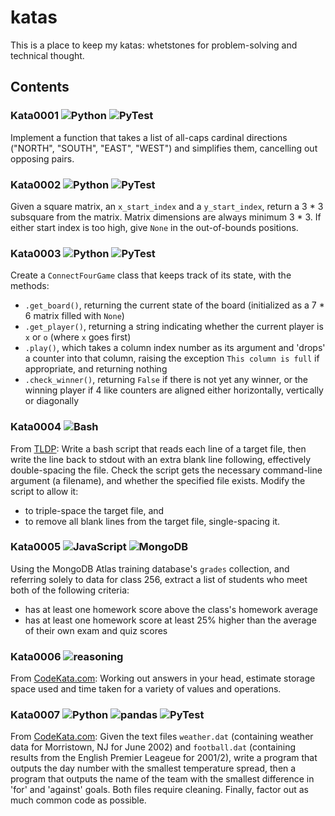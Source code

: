 # katas

This is a place to keep my katas: whetstones for problem-solving and technical thought.

## Contents

### Kata0001 ![Python](https://img.shields.io/badge/language-python-green.svg) ![PyTest](https://img.shields.io/badge/-pytest-0A9EDC?logo=pytest&logoColor=ffffff)

Implement a function that takes a list of all-caps cardinal directions ("NORTH", "SOUTH", "EAST", "WEST") and simplifies them, cancelling out opposing pairs.

### Kata0002 ![Python](https://img.shields.io/badge/language-python-green.svg) ![PyTest](https://img.shields.io/badge/-pytest-0A9EDC?logo=pytest&logoColor=ffffff)

Given a square matrix, an `x_start_index` and a `y_start_index`, return a 3 * 3 subsquare from the matrix. Matrix dimensions are always minimum 3 * 3. If either start index is too high, give `None` in the out-of-bounds positions.

### Kata0003 ![Python](https://img.shields.io/badge/language-python-green.svg) ![PyTest](https://img.shields.io/badge/-pytest-0A9EDC?logo=pytest&logoColor=ffffff)

Create a `ConnectFourGame` class that keeps track of its state, with the methods:

+ `.get_board()`, returning the current state of the board (initialized as a 7 * 6 matrix filled with `None`)
+ `.get_player()`, returning a string indicating whether the current player is `x` or `o` (where `x` goes first)
+ `.play()`, which takes a column index number as its argument and 'drops' a counter into that column, raising the exception `This column is full` if appropriate, and returning nothing
+ `.check_winner()`, returning `False` if there is not yet any winner, or the winning player if 4 like counters are aligned either horizontally, vertically or diagonally

### Kata0004 ![Bash](https://img.shields.io/badge/language-bash-orange.svg)

From [TLDP](https://tldp.org/LDP/abs/html/writingscripts.html): Write a bash script that reads each line of a target file, then write the line back to stdout with an extra blank line following, effectively double-spacing the file. Check the script gets the necessary command-line argument (a filename), and whether the specified file exists. Modify the script to allow it:

+ to triple-space the target file, and
+ to remove all blank lines from the target file, single-spacing it.

### Kata0005 ![JavaScript](https://img.shields.io/badge/language-javascript-blue) ![MongoDB](https://img.shields.io/badge/-MongoDB-4DB33D?style=flat&logo=mongodb&logoColor=FFFFFF)

Using the MongoDB Atlas training database's `grades` collection, and referring solely to data for class 256, extract a list of students who meet both of the following criteria:

+ has at least one homework score above the class's homework average
+ has at least one homework score at least 25% higher than the average of their own exam and quiz scores

### Kata0006 ![reasoning](https://img.shields.io/badge/-reasoning-AF329B)

From [CodeKata.com](http://codekata.com/kata/kata03-how-big-how-fast/): Working out answers in your head, estimate storage space used and time taken for a variety of values and operations.

### Kata0007 ![Python](https://img.shields.io/badge/language-python-green.svg) ![pandas](https://img.shields.io/badge/-pandas-150458?logo=pandas&logoColor=ffffff) ![PyTest](https://img.shields.io/badge/-pytest-0A9EDC?logo=pytest&logoColor=ffffff)

From [CodeKata.com](http://codekata.com/kata/kata04-data-munging/): Given the text files `weather.dat` (containing weather data for Morristown, NJ for June 2002) and `football.dat` (containing results from the English Premier Leageue for 2001/2), write a program that outputs the day number with the smallest temperature spread, then a program that outputs the name of the team with the smallest difference in 'for' and 'against' goals. Both files require cleaning. Finally, factor out as much common code as possible.
